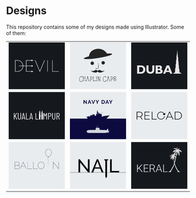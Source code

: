 # Designs
This repository contains some of my designs made using Illustrator.
Some of them:
<table>
    <tr>
      <td><img src="2020-12/png/10.12.2020.png"></td>
      <td><img src="2020-11/png/18.11.2020.png"></td>
      <td><img src="2020-12/png/14.12.2020.png"></td>
    </tr>
    <tr>
      <td><img src="2020-12/png/29.12.2020.png"></td>
      <td><img src="2020-12/png/04.12.2020.png"></td>
      <td><img src="2020-11/png/25.11.2020.png"></td>
    </tr>
    <tr>
      <td><img src="2020-11/png/22.11.2020.png"></td>
      <td><img src="2020-11/png/24.11.2020.png"></td>
      <td><img src="2020-12/png/25.12.2020.png"></td>
    </tr>
</table>
